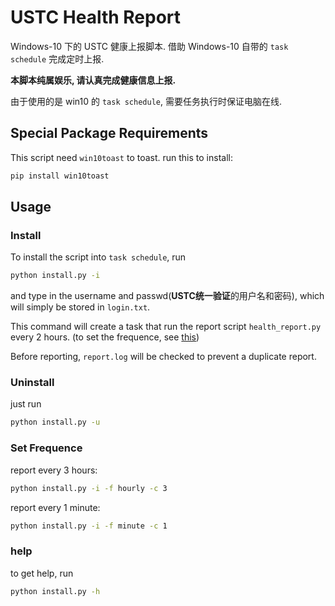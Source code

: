 # USTC Health Report

Windows-10 下的 USTC 健康上报脚本. 借助 Windows-10 自带的 `task schedule` 完成定时上报.

**本脚本纯属娱乐, 请认真完成健康信息上报.**

由于使用的是 win10 的 `task schedule`, 需要任务执行时保证电脑在线.

## Special Package Requirements

This script need `win10toast` to toast. run this to install:

```cmd
pip install win10toast
```

## Usage

### Install

To install the script into `task schedule`, run

```cmd
python install.py -i
```

and type in the username and passwd(**USTC统一验证**的用户名和密码), which will simply be stored in `login.txt`.

This command will create a task that run the report script `health_report.py` every 2 hours. (to set the frequence, see [this](#jump))

Before reporting, `report.log` will be checked to prevent a duplicate report.

### Uninstall

just run

```cmd
python install.py -u
```

### <span id="jump">Set Frequence</span>

report every 3 hours:

```cmd
python install.py -i -f hourly -c 3
```

report every 1 minute:

```cmd
python install.py -i -f minute -c 1
```

### help

to get help, run

```cmd
python install.py -h
```